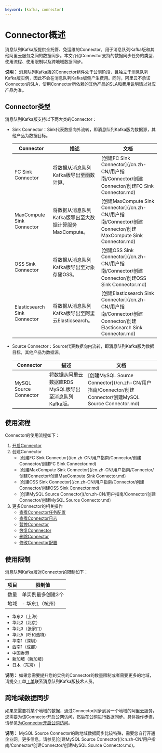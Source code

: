 ```yaml
---
keyword: [kafka, connector]
---
```


# Connector概述

消息队列Kafka版提供全托管、免运维的Connector，用于消息队列Kafka版和其他阿里云服务之间的数据同步。本文介绍Connector支持的数据同步任务的类型、使用流程、使用限制以及跨地域数据同步。

**说明：** 消息队列Kafka版的Connector组件处于公测阶段，且独立于消息队列Kafka版实例，因此不会在消息队列Kafka版侧产生费用。同时，阿里云不承诺Connector的SLA，使用Connector所依赖的其他产品的SLA和费用说明请以对应产品为准。

## Connector类型

消息队列Kafka版支持以下两大类的Connector：

-   Sink Connector：Sink代表数据向外流转，即消息队列Kafka版为数据源，其他产品为数据目标。

    |Connector|描述|文档|
    |---------|--|--|
    |FC Sink Connector|将数据从消息队列Kafka版导出至函数计算。|[创建FC Sink Connector](/cn.zh-CN/用户指南/Connector/创建Connector/创建FC Sink Connector.md)|
    |MaxCompute Sink Connector|将数据从消息队列Kafka版导出至大数据计算服务MaxCompute。|[创建MaxCompute Sink Connector](/cn.zh-CN/用户指南/Connector/创建Connector/创建MaxCompute Sink Connector.md)|
    |OSS Sink Connector|将数据从消息队列Kafka版导出至对象存储OSS。|[创建OSS Sink Connector](/cn.zh-CN/用户指南/Connector/创建Connector/创建OSS Sink Connector.md)|
    |Elasticsearch Sink Connector|将数据从消息队列Kafka版导出至阿里云Elasticsearch。|[创建Elasticsearch Sink Connector](/cn.zh-CN/用户指南/Connector/创建Connector/创建Elasticsearch Sink Connector.md)|

-   Source Connector：Source代表数据向内流转，即消息队列Kafka版为数据目标，其他产品为数据源。

    |Connector|描述|文档|
    |---------|--|--|
    |MySQL Source Connector|将数据从阿里云数据库RDS MySQL版导出至消息队列Kafka版。|[创建MySQL Source Connector](/cn.zh-CN/用户指南/Connector/创建Connector/创建MySQL Source Connector.md)|


## 使用流程

Connector的使用流程如下：

1.  [开启Connector](/cn.zh-CN/用户指南/Connector/开启Connector.md)
2.  创建Connector
    -   [创建FC Sink Connector](/cn.zh-CN/用户指南/Connector/创建Connector/创建FC Sink Connector.md)
    -   [创建MaxCompute Sink Connector](/cn.zh-CN/用户指南/Connector/创建Connector/创建MaxCompute Sink Connector.md)
    -   [创建OSS Sink Connector](/cn.zh-CN/用户指南/Connector/创建Connector/创建OSS Sink Connector.md)
    -   [创建MySQL Source Connector](/cn.zh-CN/用户指南/Connector/创建Connector/创建MySQL Source Connector.md)
3.  更多Connector的相关操作
    -   [查看Connector任务配置](/cn.zh-CN/用户指南/Connector/查看Connector任务配置.md)
    -   [查看Connector日志](/cn.zh-CN/用户指南/Connector/查看Connector日志.md)
    -   [暂停Connector](/cn.zh-CN/用户指南/Connector/暂停Connector.md)
    -   [恢复Connnector](/cn.zh-CN/用户指南/Connector/恢复Connnector.md)
    -   [删除Connector](/cn.zh-CN/用户指南/Connector/删除Connector.md)
    -   [修改Connector配置](/cn.zh-CN/用户指南/Connector/修改Connector配置.md)

## 使用限制

消息队列Kafka版对Connector的限制如下：

|项目|限制值|
|--|---|
|数量|单实例最多创建3个|
|地域|-   华东1（杭州）
-   华东2（上海）
-   华北2（北京）
-   华北3（张家口）
-   华北5（呼和浩特）
-   华南1（深圳）
-   西南1（成都）
-   中国香港
-   新加坡（新加坡）
-   日本（东京） |

**说明：** 如果您需要提升您的实例的Connector的数量限制或者需要更多的地域，请提交工单[工单](https://selfservice.console.aliyun.com/ticket/category/alikafka)联系消息队列Kafka版技术人员。

## 跨地域数据同步

如果您需要将某个地域的数据，通过Connector同步到另一个地域的阿里云服务，您需要为该Connector开启公网访问，然后在公网进行数据同步。具体操作步骤，请参见[为Connector开启公网访问](/cn.zh-CN/用户指南/Connector/为Connector开启公网访问.md)。

**说明：** MySQL Source Connector的跨地域数据同步比较特殊，需要您自行开通企业网。更多信息，请参见[创建MySQL Source Connector](/cn.zh-CN/用户指南/Connector/创建Connector/创建MySQL Source Connector.md)。


